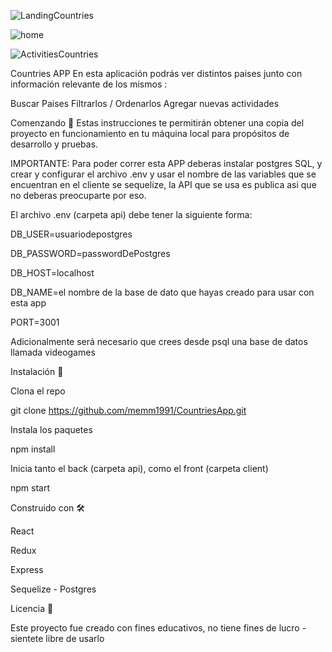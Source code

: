 ![LandingCountries](https://user-images.githubusercontent.com/72989632/123967026-52a31380-d98c-11eb-9bc1-ca56773185d9.png)

![home](https://user-images.githubusercontent.com/72989632/123967561-ce04c500-d98c-11eb-87f4-c0f063a7f0e9.png)

![ActivitiesCountries](https://user-images.githubusercontent.com/72989632/123967855-17edab00-d98d-11eb-9146-f60101a287a5.png)

Countries APP
En esta aplicación podrás ver distintos paises junto con información relevante de los mismos :

Buscar Paises
Filtrarlos / Ordenarlos
Agregar nuevas actividades


Comenzando 🚀
Estas instrucciones te permitirán obtener una copia del proyecto en funcionamiento en tu máquina local para propósitos de desarrollo y pruebas.

IMPORTANTE: Para poder correr esta APP deberas instalar postgres SQL, y crear y configurar el archivo .env y usar el nombre de las variables que se encuentran en el cliente se sequelize, la API que se usa es publica asi que no deberas preocuparte por eso. 

El archivo .env (carpeta api) debe tener la siguiente forma:

DB_USER=usuariodepostgres


DB_PASSWORD=passwordDePostgres


DB_HOST=localhost


DB_NAME=el nombre de la base de dato que hayas creado para usar con esta app


PORT=3001


Adicionalmente será necesario que crees desde psql una base de datos llamada videogames



Instalación 🔧


Clona el repo


git clone https://github.com/memm1991/CountriesApp.git


Instala los paquetes


npm install


Inicia tanto el back (carpeta api), como el front (carpeta client)


npm start


Construido con 🛠️


 React
 
 
 Redux
 
 
 Express
 
 
 Sequelize - Postgres
 
 
Licencia 📄


Este proyecto fue creado con fines educativos, no tiene fines de lucro - sientete libre de usarlo
